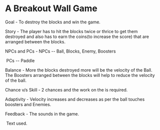 # A Breakout Wall Game 

Goal - To destroy the blocks and win the game.

Story - The player has to hit the blocks twice or thrice to get them destroyed and also has to earn the coins(to increase the score) that are arranged between the blocks.

NPCs and PCs - NPCs -- Ball, Blocks, Enemy, Boosters 

​                            PCs -- Paddle

Balance - More the blocks destroyed more will be the velocity of the Ball. The Boosters arranged between the blocks will help to reduce the velocity of the ball.

Chance v/s Skill - 2 chances and the work on the is required.

Adaptivity - Velocity increases and decreases as per the ball touches boosters and Enemies.

Feedback - The sounds in the game.

​                     Text used.

